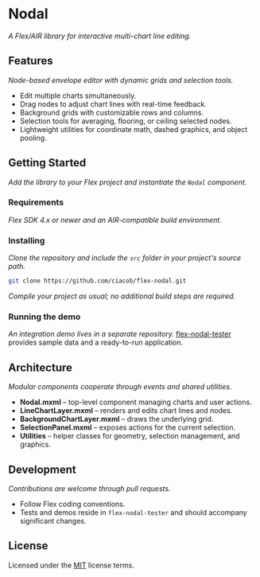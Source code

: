 # Nodal

*A Flex/AIR library for interactive multi-chart line editing.*

## Features
*Node-based envelope editor with dynamic grids and selection tools.*
- Edit multiple charts simultaneously.
- Drag nodes to adjust chart lines with real-time feedback.
- Background grids with customizable rows and columns.
- Selection tools for averaging, flooring, or ceiling selected nodes.
- Lightweight utilities for coordinate math, dashed graphics, and object pooling.

## Getting Started
*Add the library to your Flex project and instantiate the `Nodal` component.*

### Requirements
*Flex SDK 4.x or newer and an AIR-compatible build environment.*

### Installing
*Clone the repository and include the `src` folder in your project's source path.*
```bash
git clone https://github.com/ciacob/flex-nodal.git
```
*Compile your project as usual; no additional build steps are required.*

### Running the demo
*An integration demo lives in a separate repository.*
[flex-nodal-tester](https://github.com/ciacob/flex-nodal) provides sample data and a ready-to-run application.

## Architecture
*Modular components cooperate through events and shared utilities.*
- **Nodal.mxml** – top-level component managing charts and user actions.
- **LineChartLayer.mxml** – renders and edits chart lines and nodes.
- **BackgroundChartLayer.mxml** – draws the underlying grid.
- **SelectionPanel.mxml** – exposes actions for the current selection.
- **Utilities** – helper classes for geometry, selection management, and graphics.

## Development
*Contributions are welcome through pull requests.*
- Follow Flex coding conventions.
- Tests and demos reside in `flex-nodal-tester` and should accompany significant changes.

## License
Licensed under the [MIT](https://github.com/ciacob/flex-nodal/blob/master/LICENSE) license terms.
